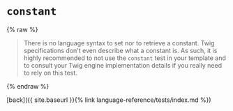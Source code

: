 `constant`
==========

{% raw %}

> There is no language syntax to set nor to retrieve a constant. Twig specifications don't even describe what a constant is. As such, it is highly recommended to not use the `constant` test in your template and to consult your Twig engine implementation details if you really need to rely on this test.

{% endraw %}

[back]({{ site.baseurl }}{% link language-reference/tests/index.md %})
